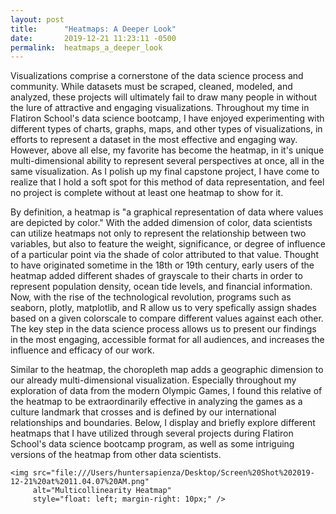 ```yaml
---
layout: post
title:      "Heatmaps: A Deeper Look"
date:       2019-12-21 11:23:11 -0500
permalink:  heatmaps_a_deeper_look
---
```



Visualizations comprise a cornerstone of the data science process and community. While datasets must be scraped, cleaned, modeled, and analyzed, these projects will ultimately fail to draw many people in without the lure of attractive and engaging visualizations. Throughout my time in Flatiron School's data science bootcamp, I have enjoyed experimenting with different types of charts, graphs, maps, and other types of visualizations, in efforts to represent a dataset in the most effective and engaging way. However, above all else, my favorite has become the heatmap, in it's unique multi-dimensional ability to represent several perspectives at once, all in the same visualization. As I polish up my final capstone project, I have come to realize that I hold a soft spot for this method of data representation, and feel no project is complete without at least one heatmap to show for it.

By definition, a heatmap is "a graphical representation of data where values are depicted by color." With the added dimension of color, data scientists can utilize heatmaps not only to represent the relationship between two variables, but also to feature the weight, significance, or degree of influence of a particular point via the shade of color attributed to that value. Thought to have originated sometime in the 18th or 19th century, early users of the heatmap added different shades of grayscale to their charts in order to represent population density, ocean tide levels, and financial information. Now, with the rise of the technological revolution, programs such as seaborn, plotly, matplotlib, and R allow us to very spefically assign shades based on a given colorscale to compare different values against each other. The key step in the data science process allows us to present our findings in the most engaging, accessible format for all audiences, and increases the influence and efficacy of our work.

Similar to the heatmap, the choropleth map adds a geographic dimension to our already multi-dimensional visualization. Especially throughout my exploration of data from the modern Olympic Games, I found this relative of the heatmap to be extraordinarily effective in analyzing the games as a culture landmark that crosses and is defined by our international relationships and boundaries. Below, I display and briefly explore different heatmaps that I have utilized through several projects during Flatiron School's data science bootcamp program, as well as some intriguing versions of the heatmap from other data scientists.

```
<img src="file:///Users/huntersapienza/Desktop/Screen%20Shot%202019-12-21%20at%2011.04.07%20AM.png"
     alt="Multicollinearity Heatmap"
     style="float: left; margin-right: 10px;" />
```


